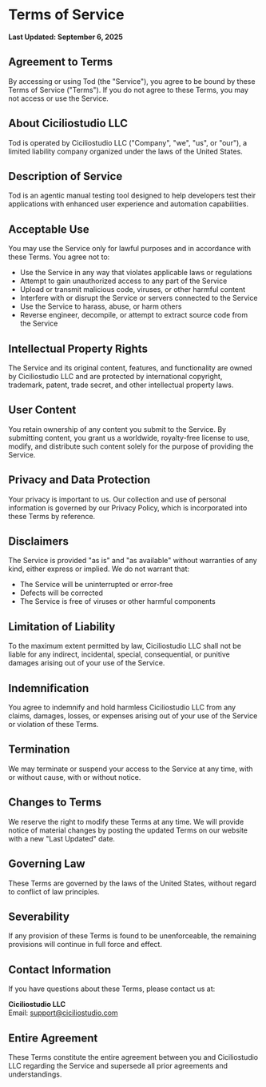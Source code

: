 # Terms of Service

**Last Updated: September 6, 2025**

## Agreement to Terms

By accessing or using Tod (the "Service"), you agree to be bound by these Terms of Service ("Terms"). If you do not agree to these Terms, you may not access or use the Service.

## About Ciciliostudio LLC

Tod is operated by Ciciliostudio LLC ("Company", "we", "us", or "our"), a limited liability company organized under the laws of the United States.

## Description of Service

Tod is an agentic manual testing tool designed to help developers test their applications with enhanced user experience and automation capabilities.

## Acceptable Use

You may use the Service only for lawful purposes and in accordance with these Terms. You agree not to:

- Use the Service in any way that violates applicable laws or regulations
- Attempt to gain unauthorized access to any part of the Service
- Upload or transmit malicious code, viruses, or other harmful content
- Interfere with or disrupt the Service or servers connected to the Service
- Use the Service to harass, abuse, or harm others
- Reverse engineer, decompile, or attempt to extract source code from the Service

## Intellectual Property Rights

The Service and its original content, features, and functionality are owned by Ciciliostudio LLC and are protected by international copyright, trademark, patent, trade secret, and other intellectual property laws.

## User Content

You retain ownership of any content you submit to the Service. By submitting content, you grant us a worldwide, royalty-free license to use, modify, and distribute such content solely for the purpose of providing the Service.

## Privacy and Data Protection

Your privacy is important to us. Our collection and use of personal information is governed by our Privacy Policy, which is incorporated into these Terms by reference.

## Disclaimers

The Service is provided "as is" and "as available" without warranties of any kind, either express or implied. We do not warrant that:

- The Service will be uninterrupted or error-free
- Defects will be corrected
- The Service is free of viruses or other harmful components

## Limitation of Liability

To the maximum extent permitted by law, Ciciliostudio LLC shall not be liable for any indirect, incidental, special, consequential, or punitive damages arising out of your use of the Service.

## Indemnification

You agree to indemnify and hold harmless Ciciliostudio LLC from any claims, damages, losses, or expenses arising out of your use of the Service or violation of these Terms.

## Termination

We may terminate or suspend your access to the Service at any time, with or without cause, with or without notice.

## Changes to Terms

We reserve the right to modify these Terms at any time. We will provide notice of material changes by posting the updated Terms on our website with a new "Last Updated" date.

## Governing Law

These Terms are governed by the laws of the United States, without regard to conflict of law principles.

## Severability

If any provision of these Terms is found to be unenforceable, the remaining provisions will continue in full force and effect.

## Contact Information

If you have questions about these Terms, please contact us at:

**Ciciliostudio LLC**  
Email: support@ciciliostudio.com

## Entire Agreement

These Terms constitute the entire agreement between you and Ciciliostudio LLC regarding the Service and supersede all prior agreements and understandings.
